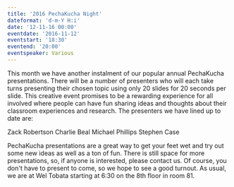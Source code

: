 ```yaml
---
title: '2016 PechaKucha Night'
dateformat: 'd-m-Y H:i'
date: '12-11-16 00:00'
eventdate: '2016-11-12'
eventstart: '18:30'
eventend: '20:00'
eventspeaker: Various
---
```


This month we have another instalment of our popular annual PechaKucha presentations. There will be a number of presenters who will each take turns presenting their chosen topic using only 20 slides for 20 seconds per slide. This creative event promises to be a rewarding experience for all involved where people can have fun sharing ideas and thoughts about their classroom experiences and research.
The presenters we have lined up to date are:

Zack Robertson
Charlie Beal
Michael Phillips
Stephen Case

PechaKucha presentations are a great way to get your feet wet and try out some new ideas as well as a ton of fun. There is still space for more presentations, so, if anyone is interested, please contact us.  Of course, you don't have to present to come, so we hope to see a good turnout.
As usual, we are at Wel Tobata starting at 6:30 on the 8th floor in room 81.

